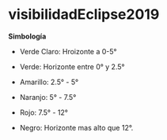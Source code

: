 # visibilidadEclipse2019

**Simbología**

* Verde Claro: Hroizonte a 0-5°

* Verde: Horizonte entre 0° y 2.5°

* Amarillo: 2.5° - 5°

* Naranjo: 5° - 7.5°

* Rojo: 7.5° - 12°

* Negro: Horizonte mas alto que 12°.
